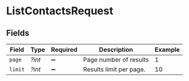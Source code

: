 # ListContactsRequest


## Fields

| Field                   | Type                    | Required                | Description             | Example                 |
| ----------------------- | ----------------------- | ----------------------- | ----------------------- | ----------------------- |
| `page`                  | *?int*                  | :heavy_minus_sign:      | Page number of results  | 1                       |
| `limit`                 | *?int*                  | :heavy_minus_sign:      | Results limit per page. | 10                      |